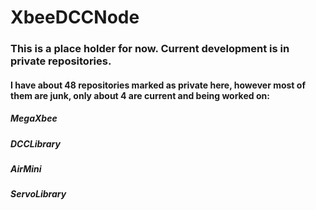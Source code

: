 # XbeeDCCNode

### This is a place holder for now. Current development is in private repositories. 

#### I have about 48 repositories marked as private here, however most of them are junk, only about 4 are current and being worked on:

##### MegaXbee
##### DCCLibrary
##### AirMini
##### ServoLibrary
